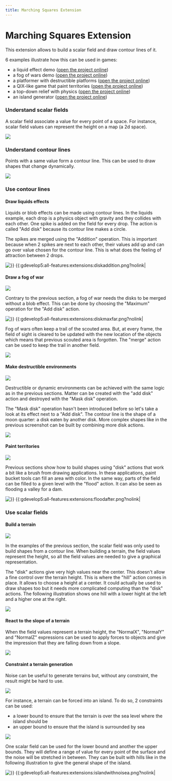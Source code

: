 ```yaml
---
title: Marching Squares Extension
---
```

# Marching Squares Extension
This extension allows to build a scalar field and draw contour lines of it.

6 examples illustrate how this can be used in games:

  * a liquid effect demo ([open the project online](https://editor.gdevelop.io/?project=example://marching-squares-liquids))
  * a fog of wars demo ([open the project online](https://editor.gdevelop.io/?project=example://marching-squares-fog-of-war))
  * a platformer with destructible platforms ([open the project online](https://editor.gdevelop.io/?project=example://marching-squares-platforms-painter))
  * a QIX-like game that paint territories ([open the project online](https://editor.gdevelop.io/?project=example://marching-squares-qix))
  * a top-down relief with physics ([open the project online](https://editor.gdevelop.io/?project=example://marching-squares-terraforming))
  * an island generator ([open the project online](https://editor.gdevelop.io/?project=example://marching-squares-island-generator))
###  Understand scalar fields 

A scalar field associate a value for every point of a space. For instance, scalar field values can represent the height on a map (a 2d space).

![](/gdevelop5/all-features/extensions/scalarfieldwithlegend.png)


###  Understand contour lines 

Points with a same value form a contour line. This can be used to draw shapes that change dynamically.

![](/gdevelop5/all-features/extensions/contourlines.png)


###  Use contour lines 

####  Draw liquids effects 

Liquids or blob effects can be made using contour lines. In the liquids example, each drop is a physics object with gravity and they collides with each other. One spike is added on the field for every drop. The action is called "Add disk" because its contour line makes a circle.

The spikes are merged using the "Addition" operation. This is important because when 2 spikes are next to each other, their values add up and can go over value chosen for the contour line. This is what does the feeling of attraction between 2 drops.

![}} {{:gdevelop5:all-features:extensions:diskaddition.png?nolink|](/gdevelop5/all-features/extensions/diskadditionnear.png)


####  Draw a fog of war 

![](/gdevelop5/all-features/extensions/fogofwarcover.png)

Contrary to the previous section, a fog of war needs the disks to be merged without a blob effect. This can be done by choosing the "Maximum" operation for the "Add disk" action.

![}} {{:gdevelop5:all-features:extensions:diskmaxfar.png?nolink|](/gdevelop5/all-features/extensions/diskmax.png)

Fog of wars often keep a trail of the scouted area. But, at every frame, the field of sight is cleared to be updated with the new location of the objects which means that previous scouted area is forgotten. The "merge" action can be used to keep the trail in another field.

![](/gdevelop5/all-features/extensions/trail.png)


####  Make destructible environments 

![](/gdevelop5/all-features/extensions/marchingsquaresplatformer.png)

Destructible or dynamic environments can be achieved with the same logic as in the previous sections. Matter can be created with the "add disk" action and destroyed with the "Mask disk" operation.

The "Mask disk" operation hasn't been introduced before so let's take a look at its effect next to a "Add disk". The contour line is the shape of a moon quarter: a disk eaten by another disk. More complex shapes like in the previous screenshot can be built by combining more disk actions.

![](/gdevelop5/all-features/extensions/disksubtraction.png)



####  Paint territories 

![](/gdevelop5/all-features/extensions/quickimpulsexpansionscreen2.png)

Previous sections show how to build shapes using "disk" actions that work a bit like a brush from drawing applications. In these applications, paint bucket tools can fill an area with color. In the same way, parts of the field can be filled to a given level with the "flood" action. It can also be seen as flooding a valley for a dam.

![}} {{:gdevelop5:all-features:extensions:floodafter.png?nolink|](/gdevelop5/all-features/extensions/floodbefore.png)


###  Use scalar fields 

####  Build a terrain 

![](/gdevelop5/all-features/extensions/marchingsquaresterraforming-cover.png)

In the examples of the previous section, the scalar field was only used to build shapes from a contour line. When building a terrain, the field values represent the height, so all the field values are needed to give a graphical representation.

The "disk" actions give very high values near the center. This doesn't allow a fine control over the terrain height. This is where the "hill" action comes in place. It allows to choose a height at a center. It could actually be used to draw shapes too but it needs more complicated computing than the "disk" actions. The following illustration shows one hill with a lower hight at the left and a higher one at the right.

![](/gdevelop5/all-features/extensions/hillheight2-8.png)

####  React to the slope of a terrain 

When the field values represent a terrain height, the "NormalX", "NormalY" and "NormalZ" expressions can be used to apply forces to objects and give the impression that they are falling down from a slope.

![](/gdevelop5/all-features/extensions/hillnormals.png)

####  Constraint a terrain generation 

Noise can be useful to generate terrains but, without any constraint, the result might be hard to use.

![](/gdevelop5/all-features/extensions/noisewithoutanyconstraint.png)

For instance, a terrain can be forced into an island. To do so, 2 constraints can be used:
* a lower bound to ensure that the terrain is over the sea level where the island should be
* an upper bound to ensure that the island is surrounded by sea

![](/gdevelop5/all-features/extensions/islandconstraints.png)

One scalar field can be used for the lower bound and another the upper bounds. They will define a range of value for every point of the surface and the noise will be stretched in between. They can be built with hills like in the following illustration to give the general shape of the island.

![}} {{:gdevelop5:all-features:extensions:islandwithnoisea.png?nolink|](/gdevelop5/all-features/extensions/islandspositioning.png)